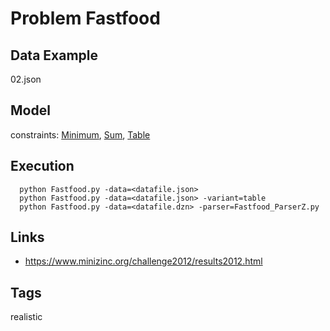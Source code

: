 # Problem Fastfood

## Data Example
  02.json

## Model
  constraints: [Minimum](http://pycsp.org/documentation/constraints/Minimum), [Sum](http://pycsp.org/documentation/constraints/Sum), [Table](http://pycsp.org/documentation/constraints/Table)

## Execution
```
  python Fastfood.py -data=<datafile.json>
  python Fastfood.py -data=<datafile.json> -variant=table
  python Fastfood.py -data=<datafile.dzn> -parser=Fastfood_ParserZ.py
```

## Links
  - https://www.minizinc.org/challenge2012/results2012.html

## Tags
  realistic

